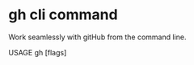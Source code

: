 # gh cli command
Work seamlessly with gitHub from the command line.

USAGE 
	gh <command> <subcommand> [flags]


